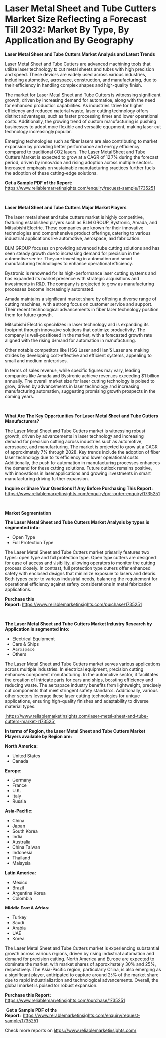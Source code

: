 <p><h1>Laser Metal Sheet and Tube Cutters Market Size Reflecting a Forecast Till 2032: Market By Type, By Application and By Geography</h1></p><p><strong>Laser Metal Sheet and Tube Cutters Market Analysis and Latest Trends</strong></p>
<p><p>Laser Metal Sheet and Tube Cutters are advanced machining tools that utilize laser technology to cut metal sheets and tubes with high precision and speed. These devices are widely used across various industries, including automotive, aerospace, construction, and manufacturing, due to their efficiency in handling complex shapes and high-quality finish.</p><p>The market for Laser Metal Sheet and Tube Cutters is witnessing significant growth, driven by increasing demand for automation, along with the need for enhanced production capabilities. As industries strive for higher efficiency and reduced material waste, laser cutting technology offers distinct advantages, such as faster processing times and lower operational costs. Additionally, the growing trend of custom manufacturing is pushing businesses to adopt more flexible and versatile equipment, making laser cut technology increasingly popular.</p><p>Emerging technologies such as fiber lasers are also contributing to market expansion by providing better performance and energy efficiency compared to traditional CO2 lasers. The Laser Metal Sheet and Tube Cutters Market is expected to grow at a CAGR of 12.7% during the forecast period, driven by innovation and rising adoption across multiple sectors. Increased emphasis on sustainable manufacturing practices further fuels the adoption of these cutting-edge solutions.</p></p>
<p><strong>Get a Sample PDF of the Report:&nbsp;</strong> <a href="https://www.reliablemarketinsights.com/enquiry/request-sample/1735251?utm_campaign=3065&utm_medium=2&utm_source=Github&utm_content=ia&utm_term=25032025&utm_id=laser-metal-sheet-and-tube-cutters">https://www.reliablemarketinsights.com/enquiry/request-sample/1735251</a></p>
<p>&nbsp;</p>
<p><strong>Laser Metal Sheet and Tube Cutters Major Market Players</strong></p>
<p><p>The laser metal sheet and tube cutters market is highly competitive, featuring established players such as BLM GROUP, Bystronic, Amada, and Mitsubishi Electric. These companies are known for their innovative technologies and comprehensive product offerings, catering to various industrial applications like automotive, aerospace, and fabrication.</p><p>BLM GROUP focuses on providing advanced tube cutting solutions and has seen steady growth due to increasing demand for precision in the automotive sector. They are investing in automation and smart manufacturing technologies to enhance operational efficiency.</p><p>Bystronic is renowned for its high-performance laser cutting systems and has expanded its market presence with strategic acquisitions and investments in R&D. The company is projected to grow as manufacturing processes become increasingly automated.</p><p>Amada maintains a significant market share by offering a diverse range of cutting machines, with a strong focus on customer service and support. Their recent technological advancements in fiber laser technology position them for future growth.</p><p>Mitsubishi Electric specializes in laser technology and is expanding its footprint through innovative solutions that optimize productivity. The company is well-positioned in the market, with a forecasted growth rate aligned with the rising demand for automation in manufacturing.</p><p>Other notable competitors like HSG Laser and Han'S Laser are making strides by developing cost-effective and efficient systems, appealing to small and medium enterprises.</p><p>In terms of sales revenue, while specific figures may vary, leading companies like Amada and Bystronic achieve revenues exceeding $1 billion annually. The overall market size for laser cutting technology is poised to grow, driven by advancements in laser technology and increasing manufacturing automation, suggesting promising growth prospects in the coming years.</p></p>
<p>&nbsp;</p>
<p><strong>What Are The Key Opportunities For Laser Metal Sheet and Tube Cutters Manufacturers?</strong></p>
<p><p>The Laser Metal Sheet and Tube Cutters market is witnessing robust growth, driven by advancements in laser technology and increasing demand for precision cutting across industries such as automotive, aerospace, and manufacturing. The market is projected to grow at a CAGR of approximately 7% through 2028. Key trends include the adoption of fiber laser technology due to its efficiency and lower operational costs. Additionally, the push for automation in manufacturing processes enhances the demand for these cutting solutions. Future outlook remains positive, with innovations in laser applications and growing investments in smart manufacturing driving further expansion.</p></p>
<p><strong>Inquire or Share Your Questions If Any Before Purchasing This Report:</strong> <a href="https://www.reliablemarketinsights.com/enquiry/pre-order-enquiry/1735251?utm_campaign=3065&utm_medium=2&utm_source=Github&utm_content=ia&utm_term=25032025&utm_id=laser-metal-sheet-and-tube-cutters">https://www.reliablemarketinsights.com/enquiry/pre-order-enquiry/1735251</a></p>
<p>&nbsp;</p>
<p><strong>Market Segmentation</strong></p>
<p><strong>The Laser Metal Sheet and Tube Cutters Market Analysis by types is segmented into:</strong></p>
<p><ul><li>Open Type</li><li>Full Protection Type</li></ul></p>
<p><p>The Laser Metal Sheet and Tube Cutters market primarily features two types: open type and full protection type. Open type cutters are designed for ease of access and visibility, allowing operators to monitor the cutting process closely. In contrast, full protection type cutters offer enhanced safety with enclosed designs that minimize exposure to lasers and debris. Both types cater to various industrial needs, balancing the requirement for operational efficiency against safety considerations in metal fabrication applications.</p></p>
<p><strong>Purchase this Report:&nbsp;</strong><a href="https://www.reliablemarketinsights.com/purchase/1735251?utm_campaign=3065&utm_medium=2&utm_source=Github&utm_content=ia&utm_term=25032025&utm_id=laser-metal-sheet-and-tube-cutters">https://www.reliablemarketinsights.com/purchase/1735251</a></p>
<p>&nbsp;</p>
<p><strong>The Laser Metal Sheet and Tube Cutters Market Industry Research by Application is segmented into:</strong></p>
<p><ul><li>Electrical Equipment</li><li>Cars & Ships</li><li>Aerospace</li><li>Others</li></ul></p>
<p><p>The Laser Metal Sheet and Tube Cutters market serves various applications across multiple industries. In electrical equipment, precision cutting enhances component manufacturing. In the automotive sector, it facilitates the creation of intricate parts for cars and ships, boosting efficiency and reducing waste. The aerospace industry benefits from lightweight, precisely cut components that meet stringent safety standards. Additionally, various other sectors leverage these laser cutting technologies for unique applications, ensuring high-quality finishes and adaptability to diverse material types.</p></p>
<p><a href="https://www.reliablemarketinsights.com/laser-metal-sheet-and-tube-cutters-market-r1735251?utm_campaign=3065&utm_medium=2&utm_source=Github&utm_content=ia&utm_term=25032025&utm_id=laser-metal-sheet-and-tube-cutters">&nbsp;https://www.reliablemarketinsights.com/laser-metal-sheet-and-tube-cutters-market-r1735251</a></p>
<p><strong>In terms of Region, the Laser Metal Sheet and Tube Cutters Market Players available by Region are:</strong></p>
<p>
    <p> <strong> North America: </strong>
        <ul>
            <li>United States</li>
            <li>Canada</li>
        </ul>
        </p> 
    <p> <strong> Europe: </strong>
        <ul>
            <li>Germany</li>
            <li>France</li>
            <li>U.K.</li>
            <li>Italy</li>
            <li>Russia</li>
        </ul>
        </p> 
    <p> <strong> Asia-Pacific: </strong>
        <ul>
            <li>China</li>
            <li>Japan</li>
            <li>South Korea</li>
            <li>India</li>
            <li>Australia</li>
            <li>China Taiwan</li>
            <li>Indonesia</li>
            <li>Thailand</li>
            <li>Malaysia</li>
        </ul>
        </p> 
    <p> <strong> Latin America: </strong>
        <ul>
            <li>Mexico</li>
            <li>Brazil</li>
            <li>Argentina Korea</li>
            <li>Colombia</li>
        </ul>
        </p> 
    <p> <strong> Middle East & Africa: </strong>
        <ul>
            <li>Turkey</li>
            <li>Saudi</li>
            <li>Arabia</li>
            <li>UAE</li>
            <li>Korea</li>
        </ul>
    </p>
    </p>
<p><p>The Laser Metal Sheet and Tube Cutters market is experiencing substantial growth across various regions, driven by rising industrial automation and demand for precision cutting. North America and Europe are expected to dominate the market, with market shares of approximately 30% and 25%, respectively. The Asia-Pacific region, particularly China, is also emerging as a significant player, anticipated to capture around 25% of the market share due to rapid industrialization and technological advancements. Overall, the global market is poised for robust expansion.</p></p>
<p><strong>Purchase this Report: </strong><a href="https://www.reliablemarketinsights.com/purchase/1735251?utm_campaign=3065&utm_medium=2&utm_source=Github&utm_content=ia&utm_term=25032025&utm_id=laser-metal-sheet-and-tube-cutters">https://www.reliablemarketinsights.com/purchase/1735251</a></p>
<p>&nbsp;<strong>Get a Sample PDF of the Report:&nbsp;&nbsp;</strong><a href="https://www.reliablemarketinsights.com/enquiry/request-sample/1735251?utm_campaign=3065&utm_medium=2&utm_source=Github&utm_content=ia&utm_term=25032025&utm_id=laser-metal-sheet-and-tube-cutters">https://www.reliablemarketinsights.com/enquiry/request-sample/1735251</a></p>
<p><strong></strong></p>
<p>Check more reports on <a href="https://www.reliablemarketinsights.com/?utm_campaign=3065&utm_medium=2&utm_source=Github&utm_content=ia&utm_term=25032025&utm_id=laser-metal-sheet-and-tube-cutters">https://www.reliablemarketinsights.com/</a></p>